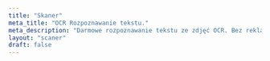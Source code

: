 ```yaml
---
title: "Skaner"
meta_title: "OCR Rozpoznawanie tekstu."
meta_description: "Darmowe rozpoznawanie tekstu ze zdjęć OCR. Bez reklam, bez wysyłania plików."
layout: "scaner"
draft: false
---
```

